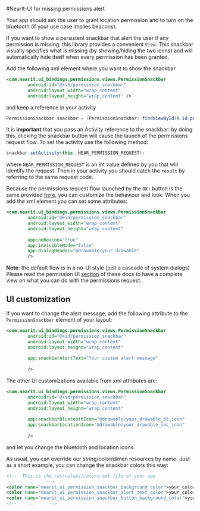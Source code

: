 #NearIt-UI for missing permissions alert

Your app should ask the user to grant location permission and to turn on the bluetooth (if your use case implies beacons).

If you want to show a persistent snackbar that alert the user if any permission is missing, this library provides a convenient `View`.
This snackbar visually specifies what is missing (by showing/hiding the two icons) and will automatically hide itself when every permission has been granted.

Add the following xml element where you want to show the snackbar

```xml
<com.nearit.ui_bindings.permissions.views.PermissionSnackbar
        android:id="@+id/permission_snackbar"
        android:layout_width="wrap_content"
        android:layout_height="wrap_content" />
```

and keep a reference in your activity

```java
PermissionSnackbar snackbar = (PermissionSnackbar) findViewById(R.id.permission_snackbar);
```

It is **important** that you pass an Activity reference to the snackbar: by doing this, clicking the snackbar button will cause the launch of the permissions request flow.
To set the activity use the following method:

```java
snackbar.setActivity(this, NEAR_PERMISSION_REQUEST);
```

where `NEAR_PERMISSION_REQUEST` is an int value defined by you that will identify the request.
Then in your activity you should catch the `result` by referring to the same request code.

Because the permissions request flow launched by the `OK!` button is the same provided [here](PERMISSIONS.md), you can customize the behaviour and look.
When you add the xml element you can set some attributes:

```xml
<com.nearit.ui_bindings.permissions.views.PermissionSnackbar
        android:id="@+id/permission_snackbar"
        android:layout_width="wrap_content"
        android:layout_height="wrap_content"
        
        app:noBeacon="true"
        app:invisibleMode="false"
        app:dialogHeader="@drawable/your_drawable"
        />
```

**Note**: the default flow is in a no-UI style (just a cascade of system dialogs)
Please read the permission UI [section](PERMISSIONS.md) of these docs to have a complete view on what you can do with the permissions request.

## UI customization

If you want to change the alert message, add the following attribute to the `PermissionSnackbar` element of your layout:

```xml
<com.nearit.ui_bindings.permissions.views.PermissionSnackbar
        android:id="@+id/permission_snackbar"
        android:layout_width="wrap_content"
        android:layout_height="wrap_content"
        
        app:snackbarAlertText="Your custom alert message"
        
        />
```

The other UI customizations available from xml attributes are:

```xml
<com.nearit.ui_bindings.permissions.views.PermissionSnackbar
        android:id="@+id/permission_snackbar"
        android:layout_width="wrap_content"
        android:layout_height="wrap_content"
        
        app:snackbarBluetoothIcon="@drawable/your_drawable_bt_icon"
        app:snackbarLocationIcon="@drawable/your_drawable_loc_icon"
        
        />
```

and let you change the bluetooth and location icons.

As usual, you can override our string/color/dimen resources by name. Just as a short example, you can change the snackbar colors this way:
```xml
<!--  This is the res/values/colors.xml file of your app
       ...     -->
<color name="nearit_ui_permission_snackbar_background_color">your_color</color>
<color name="nearit_ui_permission_snackbar_alert_text_color">your_color</color>
<color name="nearit_ui_permission_snackbar_button_background_color">your_color</color>
<!--    ...     -->
```